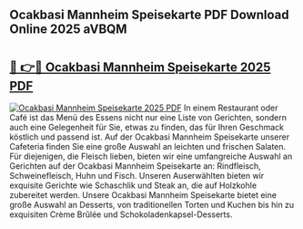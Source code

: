 ## Ocakbasi Mannheim Speisekarte PDF Download Online 2025 aVBQM

# <h2><a href="http://gc7b3o.nevu.top/?p=Ocakbasi+Mannheim+Speisekarte">🔗 👉🔴 Ocakbasi Mannheim Speisekarte 2025 PDF</a></h2>

[![Ocakbasi Mannheim Speisekarte 2025 PDF](https://i.imgur.com/dBaPXMq.png)](http://gc7b3o.nevu.top/?p=Ocakbasi+Mannheim+Speisekarte)
In einem Restaurant oder Café ist das Menü des Essens nicht nur eine Liste von Gerichten, sondern auch eine Gelegenheit für Sie, etwas zu finden, das für Ihren Geschmack köstlich und passend ist. Auf der Ocakbasi Mannheim Speisekarte unserer Cafeteria finden Sie eine große Auswahl an leichten und frischen Salaten. Für diejenigen, die Fleisch lieben, bieten wir eine umfangreiche Auswahl an Gerichten auf der Ocakbasi Mannheim Speisekarte an: Rindfleisch, Schweinefleisch, Huhn und Fisch. Unseren Auserwählten bieten wir exquisite Gerichte wie Schaschlik und Steak an, die auf Holzkohle zubereitet werden. Unsere Ocakbasi Mannheim Speisekarte bietet eine große Auswahl an Desserts, von traditionellen Torten und Kuchen bis hin zu exquisiten Crème Brûlée und Schokoladenkapsel-Desserts.

